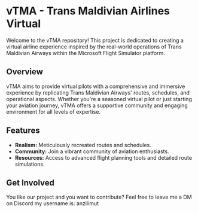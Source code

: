 # vTMA - Trans Maldivian Airlines Virtual

Welcome to the vTMA repository! This project is dedicated to creating a virtual airline experience inspired by the real-world operations of Trans Maldivian Airways within the Microsoft Flight Simulator platform.

## Overview

vTMA aims to provide virtual pilots with a comprehensive and immersive experience by replicating Trans Maldivian Airways' routes, schedules, and operational aspects. Whether you're a seasoned virtual pilot or just starting your aviation journey, vTMA offers a supportive community and engaging environment for all levels of expertise.

## Features

- **Realism:** Meticulously recreated routes and schedules.
- **Community:** Join a vibrant community of aviation enthusiasts.
- **Resources:** Access to advanced flight planning tools and detailed route simulations.

## Get Involved

You like our project and you want to contribute? Feel free to leave me a DM on Discord my username is: anzilimut